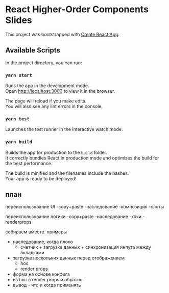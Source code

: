 # React Higher-Order Components Slides

This project was bootstrapped with [Create React App](https://github.com/facebookincubator/create-react-app).

## Available Scripts

In the project directory, you can run:

### `yarn start`

Runs the app in the development mode.<br>
Open [http://localhost:3000](http://localhost:3000) to view it in the browser.

The page will reload if you make edits.<br>
You will also see any lint errors in the console.

### `yarn test`

Launches the test runner in the interactive watch mode.<br>

### `yarn build`

Builds the app for production to the `build` folder.<br>
It correctly bundles React in production mode and optimizes the build for the best performance.

The build is minified and the filenames include the hashes.<br>
Your app is ready to be deployed!

## план

переиспользование UI
-copy+paste
-наследование
-композиция
-слоты

переиспользование логики
-copy+paste
-наследование
-хоки
-renderprops

собираем вместе. примеры

- наследование, когда плохо
  - счетчик + загрузка данных + синхронизация инпута между вкладками
- загрузка нескольких данных перед отображением
  - hoc
  - render props
- форма на основе конфига
- из hoc в render props и обратно
- вывод - что и когда применять
